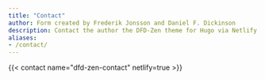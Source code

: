 ```yaml
---
title: "Contact"
author: Form created by Frederik Jonsson and Daniel F. Dickinson
description: Contact the author the DFD-Zen theme for Hugo via Netlify.
aliases:
- /contact/
---
```


{{< contact name="dfd-zen-contact" netlify=true >}}